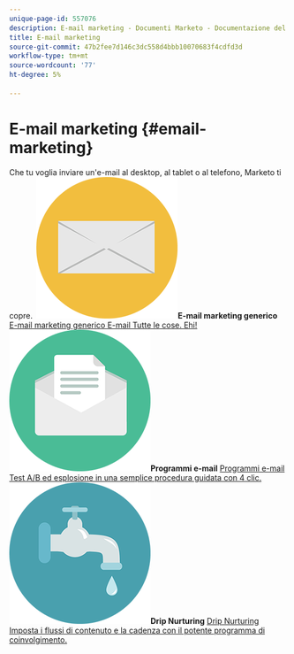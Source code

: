 ```yaml
---
unique-page-id: 557076
description: E-mail marketing - Documenti Marketo - Documentazione del prodotto
title: E-mail marketing
source-git-commit: 47b2fee7d146c3dc558d4bbb10070683f4cdfd3d
workflow-type: tm+mt
source-wordcount: '77'
ht-degree: 5%

---
```



# E-mail marketing {#email-marketing}

Che tu voglia inviare un&#39;e-mail al desktop, al tablet o al telefono, Marketo ti copre.
**&#x200B; ![E-mail marketing generico](assets/office-27.png)E-mail marketing generico** [E-mail marketing generico E-mail Tutte le cose. Ehi!](https://docs.marketo.com/display/DOCS/General)     **&#x200B; ![Programmi e-mail](assets/chat-messages-10.png)Programmi e-mail** [Programmi e-mail Test A/B ed esplosione in una semplice procedura guidata con 4 clic.](https://docs.marketo.com/display/DOCS/Email+Programs)     **&#x200B; ![Drip Nurturing](assets/ecology-14.png)Drip Nurturing** [Drip Nurturing Imposta i flussi di contenuto e la cadenza con il potente programma di coinvolgimento.](https://docs.marketo.com/display/DOCS/Drip+Nurturing)